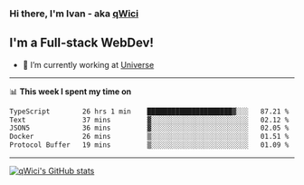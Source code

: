 ### Hi there, I'm Ivan - aka [qWici][website]

## I'm a Full-stack WebDev!
- 🔭 I’m currently working at [Universe][universe]

---

📊 **This week I spent my time on**
<!--START_SECTION:waka-->

```txt
TypeScript        26 hrs 1 min    █████████████████████▓░░░   87.21 %
Text              37 mins         ▓░░░░░░░░░░░░░░░░░░░░░░░░   02.12 %
JSON5             36 mins         ▓░░░░░░░░░░░░░░░░░░░░░░░░   02.05 %
Docker            26 mins         ▒░░░░░░░░░░░░░░░░░░░░░░░░   01.51 %
Protocol Buffer   19 mins         ▒░░░░░░░░░░░░░░░░░░░░░░░░   01.09 %
```

<!--END_SECTION:waka-->

---

[![qWici's GitHub stats](https://github-readme-stats.vercel.app/api?username=qWici)](https://github.com/qWici/github-readme-stats)

[website]: https://devkucher.com
[twitter]: https://twitter.com/KucherDev
[linkedin]: https://www.linkedin.com/in/ivankucher
[universe]: https://universeapps.limited
